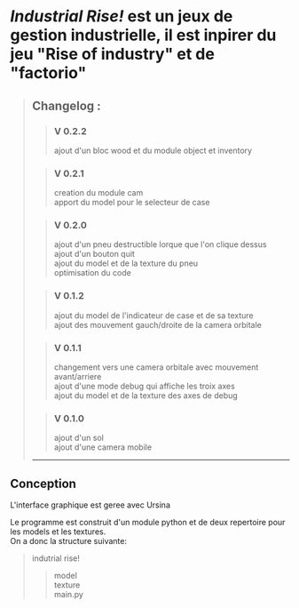 # ___Industrial Rise!___ est un jeux de gestion industrielle, il est inpirer du jeu **"Rise of industry"** et de **"factorio"**

>## __Changelog__ :  
>>### V 0.2.2
>>ajout d'un bloc wood et du module object et inventory
>
>>### V 0.2.1
>>creation du module cam  
apport du model pour le selecteur de case
>
>>### V 0.2.0  
>>ajout d'un pneu destructible lorque que l'on clique dessus  
ajout d'un bouton quit  
ajout du model et de la texture du pneu  
optimisation du code
>
>>### V 0.1.2  
>>ajout du model de l'indicateur de case et de sa texture  
ajout des mouvement gauch/droite de la camera orbitale
>
>>### V 0.1.1  
>>changement vers une camera orbitale avec mouvement avant/arriere  
ajout d'une mode debug qui affiche les troix axes  
ajout du model et de la texture des axes de debug  
>
>>### V 0.1.0  
>>ajout d'un sol  
ajout d'une camera mobile
>___
## __Conception__

L'interface graphique est geree avec Ursina

Le programme est construit d'un module python et de deux repertoire pour les models et les textures.  
On a donc la structure suivante:  
>indutrial rise!  
>>model  
>>texture  
>>main.py